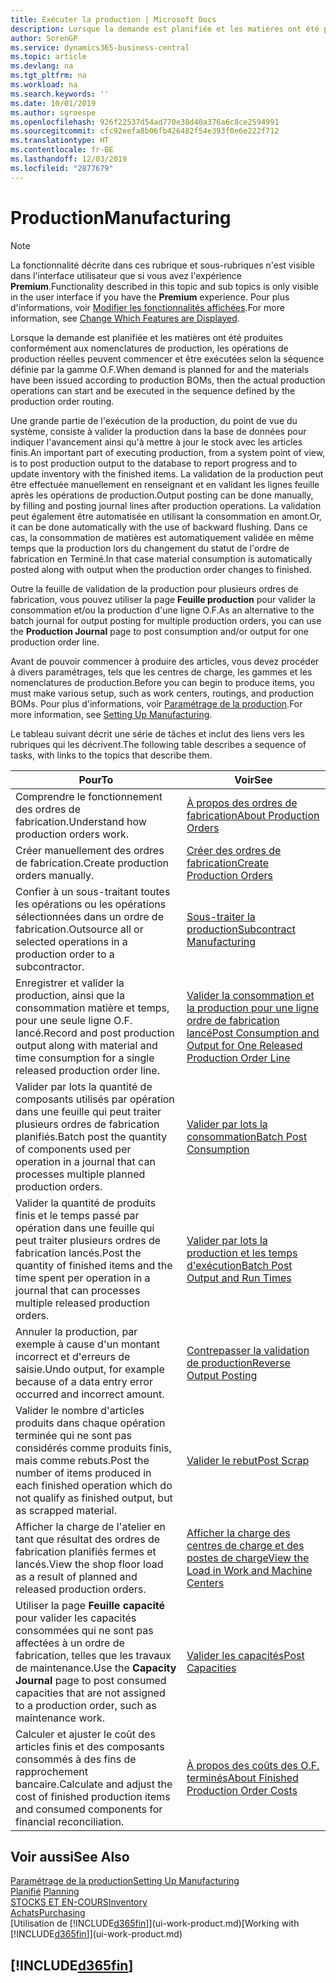```yaml
---
title: Exécuter la production | Microsoft Docs
description: Lorsque la demande est planifiée et les matières ont été produites conformément aux nomenclatures de production, les opérations de production réelles peuvent commencer et être exécutées selon la séquence définie par la gamme O.F.
author: SorenGP
ms.service: dynamics365-business-central
ms.topic: article
ms.devlang: na
ms.tgt_pltfrm: na
ms.workload: na
ms.search.keywords: ''
ms.date: 10/01/2019
ms.author: sgroespe
ms.openlocfilehash: 926f22537d54ad770e38d40a376a6c8ce2594991
ms.sourcegitcommit: cfc92eefa8b06fb426482f54e393f0e6e222f712
ms.translationtype: HT
ms.contentlocale: fr-BE
ms.lasthandoff: 12/03/2019
ms.locfileid: "2877679"
---
```

# <a name="manufacturing"></a><span data-ttu-id="1de21-103">Production</span><span class="sxs-lookup"><span data-stu-id="1de21-103">Manufacturing</span></span>
> [!NOTE]
> <span data-ttu-id="1de21-104">La fonctionnalité décrite dans ces rubrique et sous-rubriques n'est visible dans l'interface utilisateur que si vous avez l'expérience **Premium**.</span><span class="sxs-lookup"><span data-stu-id="1de21-104">Functionality described in this topic and sub topics is only visible in the user interface if you have the **Premium** experience.</span></span> <span data-ttu-id="1de21-105">Pour plus d'informations, voir [Modifier les fonctionnalités affichées](ui-experiences.md).</span><span class="sxs-lookup"><span data-stu-id="1de21-105">For more information, see [Change Which Features are Displayed](ui-experiences.md).</span></span>

<span data-ttu-id="1de21-106">Lorsque la demande est planifiée et les matières ont été produites conformément aux nomenclatures de production, les opérations de production réelles peuvent commencer et être exécutées selon la séquence définie par la gamme O.F.</span><span class="sxs-lookup"><span data-stu-id="1de21-106">When demand is planned for and the materials have been issued according to production BOMs, then the actual production operations can start and be executed in the sequence defined by the production order routing.</span></span>  

<span data-ttu-id="1de21-107">Une grande partie de l'exécution de la production, du point de vue du système, consiste à valider la production dans la base de données pour indiquer l'avancement ainsi qu'à mettre à jour le stock avec les articles finis.</span><span class="sxs-lookup"><span data-stu-id="1de21-107">An important part of executing production, from a system point of view, is to post production output to the database to report progress and to update inventory with the finished items.</span></span> <span data-ttu-id="1de21-108">La validation de la production peut être effectuée manuellement en renseignant et en validant les lignes feuille après les opérations de production.</span><span class="sxs-lookup"><span data-stu-id="1de21-108">Output posting can be done manually, by filling and posting journal lines after production operations.</span></span> <span data-ttu-id="1de21-109">La validation peut également être automatisée en utilisant la consommation en amont.</span><span class="sxs-lookup"><span data-stu-id="1de21-109">Or, it can be done automatically with the use of backward flushing.</span></span> <span data-ttu-id="1de21-110">Dans ce cas, la consommation de matières est automatiquement validée en même temps que la production lors du changement du statut de l'ordre de fabrication en Terminé.</span><span class="sxs-lookup"><span data-stu-id="1de21-110">In that case material consumption is automatically posted along with output when the production order changes to finished.</span></span>  

<span data-ttu-id="1de21-111">Outre la feuille de validation de la production pour plusieurs ordres de fabrication, vous pouvez utiliser la page **Feuille production** pour valider la consommation et/ou la production d'une ligne O.F.</span><span class="sxs-lookup"><span data-stu-id="1de21-111">As an alternative to the batch journal for output posting for multiple production orders, you can use the **Production Journal** page to post consumption and/or output for one production order line.</span></span>

<span data-ttu-id="1de21-112">Avant de pouvoir commencer à produire des articles, vous devez procéder à divers paramétrages, tels que les centres de charge, les gammes et les nomenclatures de production.</span><span class="sxs-lookup"><span data-stu-id="1de21-112">Before you can begin to produce items, you must make various setup, such as work centers, routings, and production BOMs.</span></span> <span data-ttu-id="1de21-113">Pour plus d'informations, voir [Paramétrage de la production](production-configure-production-processes.md).</span><span class="sxs-lookup"><span data-stu-id="1de21-113">For more information, see [Setting Up Manufacturing](production-configure-production-processes.md).</span></span>

<span data-ttu-id="1de21-114">Le tableau suivant décrit une série de tâches et inclut des liens vers les rubriques qui les décrivent.</span><span class="sxs-lookup"><span data-stu-id="1de21-114">The following table describes a sequence of tasks, with links to the topics that describe them.</span></span>   

|<span data-ttu-id="1de21-115">**Pour**</span><span class="sxs-lookup"><span data-stu-id="1de21-115">**To**</span></span>|<span data-ttu-id="1de21-116">**Voir**</span><span class="sxs-lookup"><span data-stu-id="1de21-116">**See**</span></span>|  
|------------|-------------|  
|<span data-ttu-id="1de21-117">Comprendre le fonctionnement des ordres de fabrication.</span><span class="sxs-lookup"><span data-stu-id="1de21-117">Understand how production orders work.</span></span>|[<span data-ttu-id="1de21-118">À propos des ordres de fabrication</span><span class="sxs-lookup"><span data-stu-id="1de21-118">About Production Orders</span></span>](production-about-production-orders.md)|
|<span data-ttu-id="1de21-119">Créer manuellement des ordres de fabrication.</span><span class="sxs-lookup"><span data-stu-id="1de21-119">Create production orders manually.</span></span>|[<span data-ttu-id="1de21-120">Créer des ordres de fabrication</span><span class="sxs-lookup"><span data-stu-id="1de21-120">Create Production Orders</span></span>](production-how-to-create-production-orders.md)|
|<span data-ttu-id="1de21-121">Confier à un sous-traitant toutes les opérations ou les opérations sélectionnées dans un ordre de fabrication.</span><span class="sxs-lookup"><span data-stu-id="1de21-121">Outsource all or selected operations in a production order to a subcontractor.</span></span>|[<span data-ttu-id="1de21-122">Sous-traiter la production</span><span class="sxs-lookup"><span data-stu-id="1de21-122">Subcontract Manufacturing</span></span>](production-how-to-subcontract-manufacturing.md)|
|<span data-ttu-id="1de21-123">Enregistrer et valider la production, ainsi que la consommation matière et temps, pour une seule ligne O.F. lancé.</span><span class="sxs-lookup"><span data-stu-id="1de21-123">Record and post production output along with material and time consumption for a single released production order line.</span></span>|[<span data-ttu-id="1de21-124">Valider la consommation et la production pour une ligne ordre de fabrication lancé</span><span class="sxs-lookup"><span data-stu-id="1de21-124">Post Consumption and Output for One Released Production Order Line</span></span>](production-how-to-register-consumption-and-output.md)|  
|<span data-ttu-id="1de21-125">Valider par lots la quantité de composants utilisés par opération dans une feuille qui peut traiter plusieurs ordres de fabrication planifiés.</span><span class="sxs-lookup"><span data-stu-id="1de21-125">Batch post the quantity of components used per operation in a journal that can processes multiple planned production orders.</span></span>|[<span data-ttu-id="1de21-126">Valider par lots la consommation</span><span class="sxs-lookup"><span data-stu-id="1de21-126">Batch Post Consumption</span></span>](production-how-to-post-consumption.md)|
|<span data-ttu-id="1de21-127">Valider la quantité de produits finis et le temps passé par opération dans une feuille qui peut traiter plusieurs ordres de fabrication lancés.</span><span class="sxs-lookup"><span data-stu-id="1de21-127">Post the quantity of finished items and the time spent per operation in a journal that can processes multiple released production orders.</span></span>|[<span data-ttu-id="1de21-128">Valider par lots la production et les temps d'exécution</span><span class="sxs-lookup"><span data-stu-id="1de21-128">Batch Post Output and Run Times</span></span>](production-how-to-post-output-quantity.md)|
|<span data-ttu-id="1de21-129">Annuler la production, par exemple à cause d'un montant incorrect et d'erreurs de saisie.</span><span class="sxs-lookup"><span data-stu-id="1de21-129">Undo output, for example because of a data entry error occurred and incorrect amount.</span></span>  |[<span data-ttu-id="1de21-130">Contrepasser la validation de production</span><span class="sxs-lookup"><span data-stu-id="1de21-130">Reverse Output Posting</span></span>](production-how-to-reverse-output-posting.md)|  
|<span data-ttu-id="1de21-131">Valider le nombre d'articles produits dans chaque opération terminée qui ne sont pas considérés comme produits finis, mais comme rebuts.</span><span class="sxs-lookup"><span data-stu-id="1de21-131">Post the number of items produced in each finished operation which do not qualify as finished output, but as scrapped material.</span></span>|[<span data-ttu-id="1de21-132">Valider le rebut</span><span class="sxs-lookup"><span data-stu-id="1de21-132">Post Scrap</span></span>](production-how-to-post-scrap.md)|
|<span data-ttu-id="1de21-133">Afficher la charge de l'atelier en tant que résultat des ordres de fabrication planifiés fermes et lancés.</span><span class="sxs-lookup"><span data-stu-id="1de21-133">View the shop floor load as a result of planned and released production orders.</span></span>|[<span data-ttu-id="1de21-134">Afficher la charge des centres de charge et des postes de charge</span><span class="sxs-lookup"><span data-stu-id="1de21-134">View the Load in Work and Machine Centers</span></span>](production-how-to-view-the-load-on-work-centers.md)|      
|<span data-ttu-id="1de21-135">Utiliser la page **Feuille capacité** pour valider les capacités consommées qui ne sont pas affectées à un ordre de fabrication, telles que les travaux de maintenance.</span><span class="sxs-lookup"><span data-stu-id="1de21-135">Use the **Capacity Journal** page to post consumed capacities that are not assigned to a production order, such as maintenance work.</span></span>|[<span data-ttu-id="1de21-136">Valider les capacités</span><span class="sxs-lookup"><span data-stu-id="1de21-136">Post Capacities</span></span>](production-how-to-post-capacities.md)|  
|<span data-ttu-id="1de21-137">Calculer et ajuster le coût des articles finis et des composants consommés à des fins de rapprochement bancaire.</span><span class="sxs-lookup"><span data-stu-id="1de21-137">Calculate and adjust the cost of finished production items and consumed components for financial reconciliation.</span></span>|[<span data-ttu-id="1de21-138">À propos des coûts des O.F. terminés</span><span class="sxs-lookup"><span data-stu-id="1de21-138">About Finished Production Order Costs</span></span>](finance-about-finished-production-order-costs.md)|  

## <a name="see-also"></a><span data-ttu-id="1de21-139">Voir aussi</span><span class="sxs-lookup"><span data-stu-id="1de21-139">See Also</span></span>  
[<span data-ttu-id="1de21-140">Paramétrage de la production</span><span class="sxs-lookup"><span data-stu-id="1de21-140">Setting Up Manufacturing</span></span>](production-configure-production-processes.md)  
<span data-ttu-id="1de21-141">[Planifié](production-planning.md)    </span><span class="sxs-lookup"><span data-stu-id="1de21-141">[Planning](production-planning.md)    </span></span>  
[<span data-ttu-id="1de21-142">STOCKS ET EN-COURS</span><span class="sxs-lookup"><span data-stu-id="1de21-142">Inventory</span></span>](inventory-manage-inventory.md)  
[<span data-ttu-id="1de21-143">Achats</span><span class="sxs-lookup"><span data-stu-id="1de21-143">Purchasing</span></span>](purchasing-manage-purchasing.md)  
<span data-ttu-id="1de21-144">[Utilisation de [!INCLUDE[d365fin](includes/d365fin_md.md)]](ui-work-product.md)</span><span class="sxs-lookup"><span data-stu-id="1de21-144">[Working with [!INCLUDE[d365fin](includes/d365fin_md.md)]](ui-work-product.md)</span></span>

## [!INCLUDE[d365fin](includes/free_trial_md.md)]  
